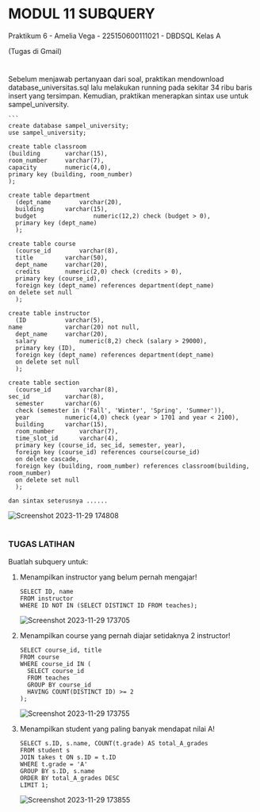 # MODUL 11 SUBQUERY
Praktikum 6 - Amelia Vega - 225150600111021 - DBDSQL Kelas A

(Tugas di Gmail)
#
#
Sebelum menjawab pertanyaan dari soal, praktikan mendownload database_universitas.sql lalu melakukan running pada sekitar 34 ribu baris insert yang tersimpan. Kemudian, praktikan menerapkan sintax use untuk sampel_university.

    ```
    create database sampel_university;
    use sampel_university;

    create table classroom
    (building		varchar(15),
    room_number		varchar(7),
    capacity		numeric(4,0),
    primary key (building, room_number)
    );

    create table department
	  (dept_name		varchar(20), 
	  building		varchar(15), 
	  budget		        numeric(12,2) check (budget > 0),
	  primary key (dept_name)
	  );

    create table course
	  (course_id		varchar(8), 
	  title			varchar(50), 
	  dept_name		varchar(20),
	  credits		numeric(2,0) check (credits > 0),
	  primary key (course_id),
	  foreign key (dept_name) references department(dept_name)
    on delete set null
	  );

    create table instructor
	  (ID			varchar(5), 
    name			varchar(20) not null, 
	  dept_name		varchar(20), 
	  salary			numeric(8,2) check (salary > 29000),
	  primary key (ID),
	  foreign key (dept_name) references department(dept_name)
	  on delete set null
	  );

    create table section
	  (course_id		varchar(8), 
    sec_id			varchar(8),
	  semester		varchar(6)
 	  check (semester in ('Fall', 'Winter', 'Spring', 'Summer')), 
	  year			numeric(4,0) check (year > 1701 and year < 2100), 
	  building		varchar(15),
	  room_number		varchar(7),
	  time_slot_id		varchar(4),
	  primary key (course_id, sec_id, semester, year),
	  foreign key (course_id) references course(course_id)
	  on delete cascade,
	  foreign key (building, room_number) references classroom(building, room_number)
	  on delete set null
	  );

    dan sintax seterusnya ......
   ![Screenshot 2023-11-29 174808](https://github.com/AmeliaVegaa/Amelia-Vega_Praktikum-DBDSQL_Tugas-8/assets/133181467/652210d7-ba72-4145-9b25-b5da1e0ba404)

#
#
### TUGAS LATIHAN
Buatlah subquery untuk:
1. Menampilkan instructor yang belum pernah mengajar!
   ```
   SELECT ID, name
   FROM instructor
   WHERE ID NOT IN (SELECT DISTINCT ID FROM teaches);
   ````
   ![Screenshot 2023-11-29 173705](https://github.com/AmeliaVegaa/Amelia-Vega_Praktikum-DBDSQL_Tugas-8/assets/133181467/b1561867-d69d-4ef3-b0b8-f4b0dbb7a953)

2. Menampilkan course yang pernah diajar setidaknya 2 instructor!
    ```
    SELECT course_id, title
    FROM course
    WHERE course_id IN (
      SELECT course_id
      FROM teaches
      GROUP BY course_id
      HAVING COUNT(DISTINCT ID) >= 2
    );
    ```
    ![Screenshot 2023-11-29 173755](https://github.com/AmeliaVegaa/Amelia-Vega_Praktikum-DBDSQL_Tugas-8/assets/133181467/76ccc416-21ca-4537-98b8-582b168cf94b)

3. Menampilkan student yang paling banyak mendapat nilai A!
    ```
    SELECT s.ID, s.name, COUNT(t.grade) AS total_A_grades
    FROM student s
    JOIN takes t ON s.ID = t.ID
    WHERE t.grade = 'A'
    GROUP BY s.ID, s.name
    ORDER BY total_A_grades DESC
    LIMIT 1;
    ```
    ![Screenshot 2023-11-29 173855](https://github.com/AmeliaVegaa/Amelia-Vega_Praktikum-DBDSQL_Tugas-8/assets/133181467/f10ca780-cca5-467a-ad42-3dc3ad1085bd)
